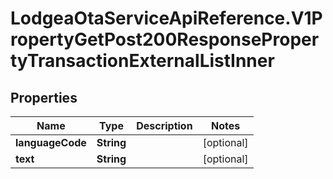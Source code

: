 # LodgeaOtaServiceApiReference.V1PropertyGetPost200ResponsePropertyTransactionExternalListInner

## Properties

Name | Type | Description | Notes
------------ | ------------- | ------------- | -------------
**languageCode** | **String** |  | [optional] 
**text** | **String** |  | [optional] 


